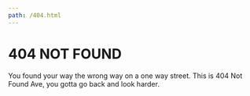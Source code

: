 ```yaml
---
path: /404.html
---
```

# 404 NOT FOUND

You found your way the wrong way on a one way street. This is 404 Not Found Ave, you gotta go back and look harder.
